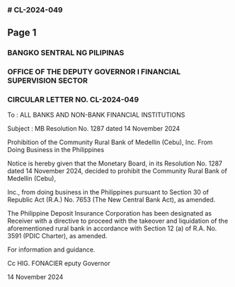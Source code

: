 ### # CL-2024-049

## Page 1

### BANGKO SENTRAL NG PILIPINAS

### OFFICE OF THE DEPUTY GOVERNOR I FINANCIAL SUPERVISION SECTOR

### CIRCULAR LETTER NO. CL-2024-049

To : ALL BANKS AND NON-BANK FINANCIAL INSTITUTIONS

Subject : MB Resolution No. 1287 dated 14 November 2024

Prohibition of the Community Rural Bank of Medellin (Cebu), Inc. From Doing Business in the Philippines

Notice is hereby given that the Monetary Board, in its Resolution No. 1287 dated 14 November 2024, decided to prohibit the Community Rural Bank of Medellin (Cebu),

Inc., from doing business in the Philippines pursuant to Section 30 of Republic Act (R.A.) No. 7653 (The New Central Bank Act), as amended.

The Philippine Deposit Insurance Corporation has been designated as Receiver with a directive to proceed with the takeover and liquidation of the aforementioned rural bank in accordance with Section 12 (a) of R.A. No. 3591 (PDIC Charter), as amended.

For information and guidance.

Cc HIG. FONACIER eputy Governor

14 November 2024 
